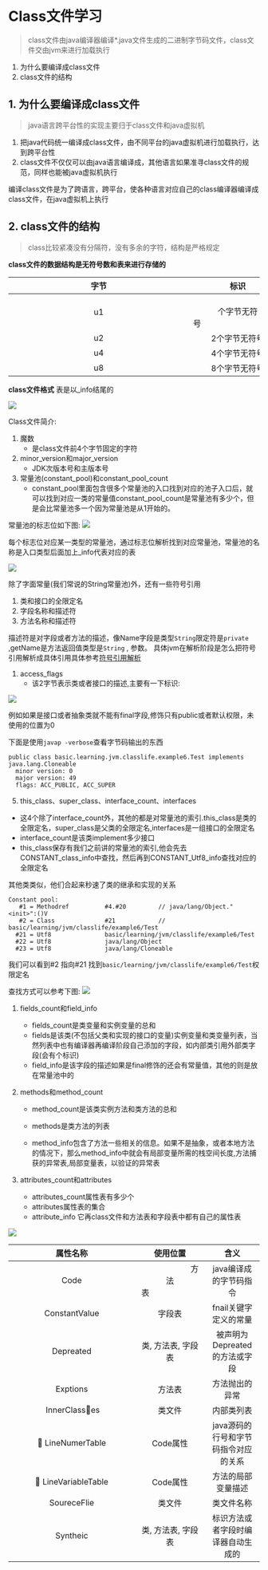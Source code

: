 # Class文件学习
> class文件由java编译器编译*.java文件生成的二进制字节码文件，class文件交由jvm来进行加载执行

1. 为什么要编译成class文件
2. class文件的结构

## 1. 为什么要编译成class文件
> java语言跨平台性的实现主要归于class文件和java虚拟机

1. 把java代码统一编译成class文件，由不同平台的java虚拟机进行加载执行，达到跨平台性
2. class文件不仅仅可以由java语言编译成，其他语言如果准寻class文件的规范，同样也能被java虚拟机执行

编译class文件是为了跨语言，跨平台，使各种语言对应自己的class编译器编译成class文件，在java虚拟机上执行


## 2. class文件的结构
> class比较紧凑没有分隔符，没有多余的字符，结构是严格规定

**class文件的数据结构是无符号数和表来进行存储的**

|字节|标识|
|:---:|:---:|
|&nbsp;&nbsp;&nbsp;&nbsp;&nbsp;&nbsp;&nbsp;&nbsp;&nbsp;&nbsp;&nbsp;&nbsp;&nbsp;&nbsp;&nbsp;&nbsp;&nbsp;&nbsp;&nbsp;&nbsp;&nbsp;&nbsp;&nbsp;&nbsp;&nbsp;&nbsp;&nbsp;&nbsp;&nbsp;&nbsp;&nbsp;&nbsp;&nbsp;&nbsp;&nbsp;&nbsp;&nbsp;&nbsp;u1&nbsp;&nbsp;&nbsp;&nbsp;&nbsp;&nbsp;&nbsp;&nbsp;&nbsp;&nbsp;&nbsp;&nbsp;&nbsp;&nbsp;&nbsp;&nbsp;&nbsp;&nbsp;&nbsp;&nbsp;&nbsp;&nbsp;&nbsp;&nbsp;&nbsp;&nbsp;&nbsp;&nbsp;&nbsp;&nbsp;&nbsp;&nbsp;&nbsp;&nbsp;&nbsp;&nbsp;&nbsp;&nbsp;|&nbsp;&nbsp;&nbsp;&nbsp;&nbsp;&nbsp;&nbsp;&nbsp;&nbsp;&nbsp;&nbsp;&nbsp;&nbsp;&nbsp;&nbsp;&nbsp;&nbsp;&nbsp;&nbsp;&nbsp;&nbsp;&nbsp;&nbsp;&nbsp;&nbsp;&nbsp;&nbsp;&nbsp;&nbsp;&nbsp;&nbsp;&nbsp;&nbsp;&nbsp;&nbsp;&nbsp;&nbsp;&nbsp;1个字节无符号&nbsp;&nbsp;&nbsp;&nbsp;&nbsp;&nbsp;&nbsp;&nbsp;&nbsp;&nbsp;&nbsp;&nbsp;&nbsp;&nbsp;&nbsp;&nbsp;&nbsp;&nbsp;&nbsp;&nbsp;&nbsp;&nbsp;&nbsp;&nbsp;&nbsp;&nbsp;&nbsp;&nbsp;&nbsp;&nbsp;&nbsp;&nbsp;&nbsp;&nbsp;&nbsp;&nbsp;&nbsp;&nbsp;|
|u2|2个字节无符号|
|u4|4个字节无符号|
|u8|8个字节无符号|

**class文件格式**
表是以_info结尾的

![](../images/class2.JPG)

Class文件简介:

1. 魔数
    + 是class文件前4个字节固定的字符
2. minor_version和major_version
    + JDK次版本号和主版本号
3. 常量池(constant_pool)和constant_pool_count
    + constant_pool里面包含很多个常量池的入口找到对应的池子入口后，就可以找到对应一类的常量值constant_pool_count是常量池有多少个，但是会比常量池多一个因为常量池是从1开始的。

常量池的标志位如下图:
![](../images/class4.JPG)

每个标志位对应某一类型的常量池，通过标志位解析找到对应常量池，常量池的名称是入口类型后面加上_info代表对应的表

![](../images/class3.jpg)

除了字面常量(我们常说的String常量池)外，还有一些符号引用

1. 类和接口的全限定名
2. 字段名称和描述符
3. 方法名称和描述符

描述符是对字段或者方法的描述，像Name字段是类型`String`限定符是`private` ,getName是方法返回值类型是`String` , 参数。
具体jvm在解析阶段是怎么把符号引用解析成具体引用具体参考[符号引用解析]()

1. access_flags
    + 该2字节表示类或者接口的描述,主要有一下标识:

![](../images/class6.JPG)

例如如果是接口或者抽象类就不能有final字段,修饰只有public或者默认权限，未使用的位置为0

下面是使用`javap -verbose`查看字节码输出的东西

```text
public class basic.learning.jvm.classlife.example6.Test implements java.lang.Cloneable
  minor version: 0
  major version: 49
  flags: ACC_PUBLIC, ACC_SUPER
```

5. this_class、super_class、interface_count、interfaces
- 这4个除了interface_count外，其他的都是对常量池的索引.this_class是类的全限定名，super_class是父类的全限定名,interfaces是一组接口的全限定名
- interface_count是该类implement多少接口
- this_class保存有我们之前讲的常量池的索引,他会先去CONSTANT_class_info中查找，然后再到CONSTANT_Utf8_info查找对应的全限定名
  
其他类类似，他们合起来秒速了类的继承和实现的关系

```text
Constant pool:
   #1 = Methodref          #4.#20         // java/lang/Object."<init>":()V
   #2 = Class              #21            // basic/learning/jvm/classlife/example6/Test
  #21 = Utf8               basic/learning/jvm/classlife/example6/Test
  #22 = Utf8               java/lang/Object
  #23 = Utf8               java/lang/Cloneable
```

我们可以看到#2 指向#21 找到`basic/learning/jvm/classlife/example6/Test`权限定名

查找方式可以参考下图:
![](../images/class7.jpg)

1. fields_count和field_info
  
    - fields_count是类变量和实例变量的总和
    - fields是该类(不包括父类和实现的接口的变量)实例变量和类变量列表，当然列表中也有编译器再编译阶段自己添加的字段，如内部类引用外部类字段(会有个标识)
    - field_info是该字段的描述如果是final修饰的还会有常量值，其他的则是放在常量池中的

1. methods和method_count
    - method_count是该类实例方法和类方法的总和

    - methods是类方法的列表

    - method_info包含了方法一些相关的信息。如果不是抽象，或者本地方法的情况下，那么method_info中就会有局部变量所需的栈空间长度,方法捕获的异常表,局部变量表，以验证的异常表

8. attributes_count和attributes
    - attributes_count属性表有多少个
    - attributes属性表的集合
    - attribute_info 它再class文件和方法表和字段表中都有自己的属性表

![](../images/class8.JPG)

|属性名称|使用位置|含义|
|:------:|:------:|:------:|
|&nbsp;&nbsp;&nbsp;&nbsp;&nbsp;&nbsp;&nbsp;&nbsp;&nbsp;&nbsp;&nbsp;&nbsp;&nbsp;&nbsp;&nbsp;&nbsp;&nbsp;&nbsp;&nbsp;&nbsp;&nbsp;&nbsp;&nbsp;Code&nbsp;&nbsp;&nbsp;&nbsp;&nbsp;&nbsp;&nbsp;&nbsp;&nbsp;&nbsp;&nbsp;&nbsp;&nbsp;&nbsp;&nbsp;&nbsp;&nbsp;&nbsp;&nbsp;&nbsp;&nbsp;&nbsp;&nbsp;|&nbsp;&nbsp;&nbsp;&nbsp;&nbsp;&nbsp;&nbsp;&nbsp;&nbsp;&nbsp;&nbsp;&nbsp;&nbsp;&nbsp;&nbsp;&nbsp;&nbsp;&nbsp;&nbsp;&nbsp;&nbsp;&nbsp;&nbsp;方法表&nbsp;&nbsp;&nbsp;&nbsp;&nbsp;&nbsp;&nbsp;&nbsp;&nbsp;&nbsp;&nbsp;&nbsp;&nbsp;&nbsp;&nbsp;&nbsp;&nbsp;&nbsp;&nbsp;&nbsp;&nbsp;&nbsp;&nbsp;|java编译成的字节码指令|
|ConstantValue|字段表|fnail关键字定义的常量|
|Depreated|类, 方法表, 字段表|被声明为Depreated的方法或字段|
|Exptions|方法表|方法抛出的异常|
|&nbsp;InnerClasses|类文件|内部类列表| 
|&nbsp;LineNumerTable|Code属性|java源码的行号和字节码指令对应的关系|
|&nbsp;LineVariableTable|Code属性|方法的局部变量描述|
|SoureceFlie|类文件|类文件名称|
|Syntheic|类, 方法表, 字段表|标识方法或者字段时编译器自动生成的|

























































